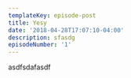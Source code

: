 ```yaml
---
templateKey: episode-post
title: Yesy
date: '2018-04-28T17:07:10-04:00'
description: sfasdg
episodeNumber: '1'
---
```

asdfsdafasdf
